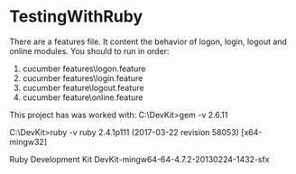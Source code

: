 # TestingWithRuby
There are a features file. It content the behavior of logon, login, logout and online modules.
You should to run in order:
1. cucumber features\logon.feature
2. cucumber features\login.feature
3. cucumber feature\logout.feature
4. cucumber feature\online.feature

This project has was worked with:
C:\DevKit>gem -v
2.6.11

C:\DevKit>ruby -v
ruby 2.4.1p111 (2017-03-22 revision 58053) [x64-mingw32]

Ruby Development Kit
DevKit-mingw64-64-4.7.2-20130224-1432-sfx



